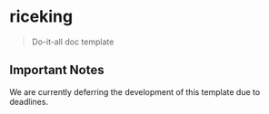 # riceking

> Do-it-all doc template

## Important Notes

We are currently deferring the development of this template due to deadlines. 
